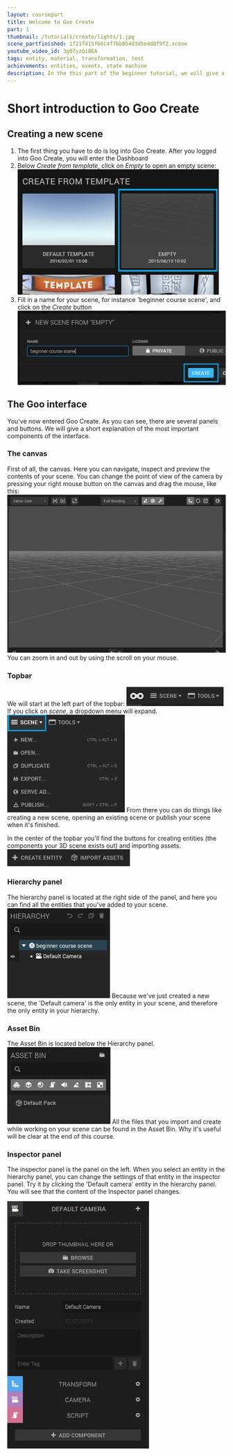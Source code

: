 ```yaml
---
layout: coursepart
title: Welcome to Goo Create
part: 1
thumbnail: /tutorials/create/lights/1.jpg
scene_partfinished: 1f21f415f66c4f7bb854d3d5e4d8f9f2.scene
youtube_video_id: 3g07yzQi8EA
tags: entity, material, transformation, test
achievements: entities, events, state machine
description: In the this part of the beginner tutorial, we will give a short introduction of the Goo Create interface so you roughly know where to find what. At first, it may be a bit vague, but it will become clear when you've made some progress in this course. <br><br> In this part, we're also going to make the Moon station.
---
```


# Short introduction to Goo Create

## Creating a new scene

1. The first thing you have to do is log into Goo Create. After you logged into Goo Create, you will enter the Dashboard
2. Below *Create from template*, click on *Empty* to open an empty scene:
![](createemptyscene.jpg)
3. Fill in a name for your scene, for instance 'beginner course scene', and click on the *Create* button
![](namescene.jpg)

## The Goo interface

You've now entered Goo Create. As you can see, there are several panels and buttons. We will give a short explanation of the most important components of the interface.

### The canvas

First of all, the canvas. Here you can navigate, inspect and preview the contents of your scene. You can change the point of view of the camera by pressing your right mouse button on the canvas and drag the mouse, like this:
![](changecamerapov.gif)
You can zoom in and out by using the scroll on your mouse.

### Topbar

We will start at the left part of the topbar:
![](topbar-left.jpg)
If you click on *scene*, a dropdown menu will expand.
![](topbar-left-scene.jpg)
From there you can do things like creating a new scene, opening an existing scene or publish your scene when it's finished.

In the center of the topbar you'll find the buttons for creating entities (the components your 3D scene exists out) and importing assets.
![](center-topbar.jpg)

### Hierarchy panel

The hierarchy panel is located at the right side of the panel, and here you can find all the entities that you've added to your scene.
![](hierarchypanel.jpg)
Because we've just created a new scene, the 'Default camera' is the only entity in your scene, and therefore the only entity in your hierarchy.

### Asset Bin

The Asset Bin is located below the Hierarchy panel.
![](assetbin.jpg)
All the files that you import and create while working on your scene can be found in the Asset Bin. Why it's useful will be clear at the end of this course.

### Inspector panel

The inspector panel is the panel on the left. When you select an entity in the hierarchy panel, you can change the settings of that entity in the inspector panel. Try it by clicking the 'Default camera' entity in the hierarchy panel. You will see that the content of the Inspector panel changes.

![](inspectorpanel.jpg)
